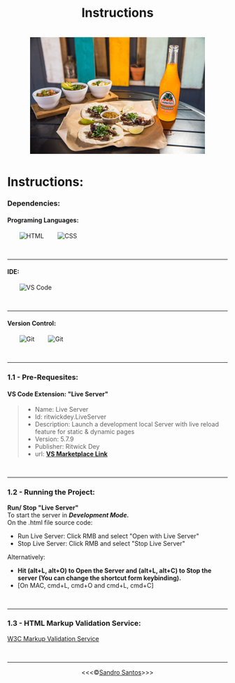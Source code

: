 <h1 align="center">Instructions</h1>

<h1 align="center">

![LTS](/docs/03-html-css/project-lts-dave-gray/img/tacos_and_drink_400x267.png)

</h1>

# **Instructions:**

### Dependencies:

#### Programing Languages:

&nbsp;&nbsp;&nbsp;&nbsp;&nbsp;&nbsp;&nbsp;<img src="https://www.freepnglogos.com/uploads/html5-logo-png/html5-logo-html-logo-0.png" alt="HTML" title="HTML" width="59x">
&nbsp;&nbsp;&nbsp;&nbsp;&nbsp;&nbsp;&nbsp;<img src="https://www.cdnlogo.com/logos/c/18/css.svg" alt="CSS" title="CSS" width="52px">

<br>
<hr>

#### IDE:

&nbsp;&nbsp;&nbsp;&nbsp;&nbsp;&nbsp;&nbsp;<img src="https://upload.wikimedia.org/wikipedia/commons/thumb/9/9a/Visual_Studio_Code_1.35_icon.svg/2048px-Visual_Studio_Code_1.35_icon.svg.png" alt="VS Code" title="VS Code" width="60px">

<br>
<hr>

#### Version Control:

&nbsp;&nbsp;&nbsp;&nbsp;&nbsp;&nbsp;&nbsp;<img src="https://git-scm.com/images/logos/downloads/Git-Icon-1788C.png" alt="Git" title="Git" width="60px">
&nbsp;&nbsp;&nbsp;&nbsp;&nbsp;&nbsp;&nbsp;<img src="https://cdn-icons-png.flaticon.com/512/25/25231.png" alt="Git" title="Git" width="60px">

<br>
<hr>

### 1.1 - Pre-Requesites:
#### **VS Code Extension: "Live Server"**
>* Name: Live Server
>* Id: ritwickdey.LiveServer
>* Description: Launch a development local Server with live reload feature for static & dynamic pages
>* Version: 5.7.9
>* Publisher: Ritwick Dey
>* url: **<a href="https://marketplace.visualstudio.com/items?itemName=ritwickdey.LiveServer">VS Marketplace Link</a>**

<br>
<hr>

### 1.2 - Running the Project:

**Run/ Stop "Live Server"**<br>
To start the server in <em>**Development Mode.**</em> <br> On the .html file source code:
* Run Live Server: Click RMB and select "Open with Live Server"
* Stop Live Server: Click RMB and select "Stop Live Server"

Alternatively:
* **Hit (alt+L, alt+O) to Open the Server and (alt+L, alt+C) to Stop the server (You can change the shortcut form keybinding).**
* [On MAC, cmd+L, cmd+O and cmd+L, cmd+C]

<br>
<hr>

### 1.3 - HTML Markup Validation Service:
<a href="https://validator.w3.org/">W3C Markup Validation Service</a>

<br>
<hr>

<p align="center">&lt;&lt;&lt;&copy;<a href="https://github.com/sandroffdsantos">Sandro Santos</a>&gt;&gt;&gt;</p>
